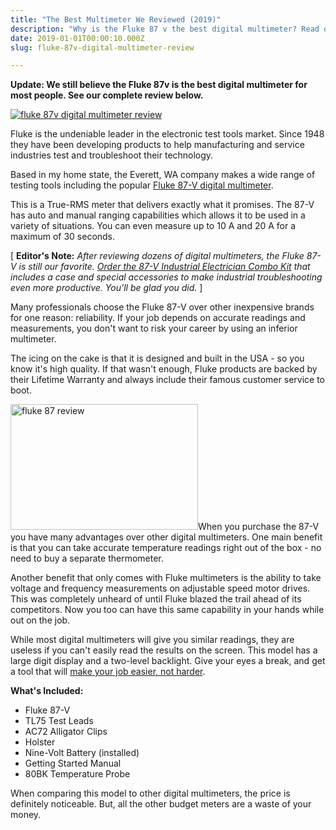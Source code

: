 ```yaml
---
title: "The Best Multimeter We Reviewed (2019)"
description: "Why is the Fluke 87 v the best digital multimeter? Read our review to see why this USA-built industrial multimeter won our vote."
date: 2019-01-01T00:00:10.000Z
slug: fluke-87v-digital-multimeter-review

---
```


<strong>Update: We still believe the Fluke 87v is the best digital multimeter for most people. See our complete review below.</strong>

<a href="http://www.amazon.com/gp/product/B0002YFD1K/ref=as_li_tl?ie=UTF8&amp;camp=1789&amp;creative=390957&amp;creativeASIN=B0002YFD1K&amp;linkCode=as2&amp;tag=hcdimg-20" target="_blank" rel="nofollow"><img src="http://www.hcdmag.com/wp-content/uploads/fluke_87v_digital_multimeter_review.jpg" alt="fluke 87v digital multimeter review" /></a>

Fluke is the undeniable leader in the electronic test tools market. Since 1948 they have been developing products to help manufacturing and service industries test and troubleshoot their technology.

Based in my home state, the Everett, WA company makes a wide range of testing tools including the popular <a href="http://www.amazon.com/gp/product/B0002YFD1K/ref=as_li_tl?ie=UTF8&amp;camp=1789&amp;creative=390957&amp;creativeASIN=B0002YFD1K&amp;linkCode=as2&amp;tag=hcdmag-20" target="_blank" rel="nofollow">Fluke 87-V digital multimeter</a>.

This is a True-RMS meter that delivers exactly what it promises. The 87-V has auto and manual ranging capabilities which allows it to be used in a variety of situations. You can even measure up to 10 A and 20 A for a maximum of 30 seconds.

[ <strong>Editor's Note:</strong> <em>After reviewing dozens of digital multimeters, the Fluke 87-V is still our favorite. <a href="http://www.amazon.com/gp/product/B000TKPRFO/ref=as_li_tl?ie=UTF8&amp;camp=1789&amp;creative=390957&amp;creativeASIN=B000TKPRFO&amp;linkCode=as2&amp;tag=hcdmag-20" target="_blank" rel="nofollow">Order the 87-V Industrial Electrician Combo Kit</a> that includes a case and special accessories to make industrial troubleshooting even more productive. You'll be glad you did.</em> ]

Many professionals choose the Fluke 87-V over other inexpensive brands for one reason: reliability. If your job depends on accurate readings and measurements, you don't want to risk your career by using an inferior multimeter.

The icing on the cake is that it is designed and built in the USA - so you know it's high quality. If that wasn't enough, Fluke products are backed by their Lifetime Warranty and always include their famous customer service to boot.

<img class="alignleft size-medium wp-image-91" src="http://www.hcdmag.com/wp-content/uploads/fluke_87v_review-300x201.jpg" alt="fluke 87 review" width="300" height="201" />When you purchase the 87-V you have many advantages over other digital multimeters. One main benefit is that you can take accurate temperature readings right out of the box - no need to buy a separate thermometer.

Another benefit that only comes with Fluke multimeters is the ability to take voltage and frequency measurements on adjustable speed motor drives. This was completely unheard of until Fluke blazed the trail ahead of its competitors. Now you too can have this same capability in your hands while out on the job.

While most digital multimeters will give you similar readings, they are useless if you can't easily read the results on the screen. This model has a large digit display and a two-level backlight. Give your eyes a break, and get a tool that will <a href="http://www.amazon.com/gp/product/B0002YFD1K/ref=as_li_tl?ie=UTF8&amp;camp=1789&amp;creative=390957&amp;creativeASIN=B0002YFD1K&amp;linkCode=as2&amp;tag=hcdmag-20" target="_blank" rel="nofollow">make your job easier, not harder</a>.

<strong>What's Included:</strong>
<ul>
	<li>Fluke 87-V</li>
	<li>TL75 Test Leads</li>
	<li>AC72 Alligator Clips</li>
	<li>Holster</li>
	<li>Nine-Volt Battery (installed)</li>
	<li>Getting Started Manual</li>
	<li>80BK Temperature Probe</li>
</ul>

When comparing this model to other digital multimeters, the price is definitely noticeable. But, all the other budget meters are a waste of your money.
